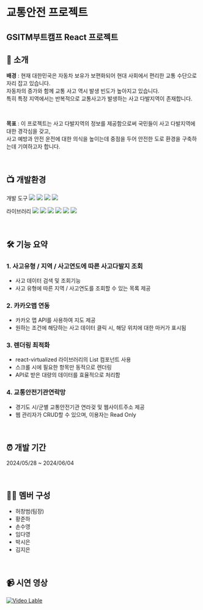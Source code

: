 # 교통안전 프로젝트
## GSITM부트캠프 React 프로젝트

## 🚥 소개
**배경** : 현재 대한민국은 자동차 보유가 보편화되어 현대 사회에서 편리한 교통 수단으로 자리 잡고 있습니다.  
자동차의 증가와 함께 교통 사고 역시 발생 빈도가 높아지고 있습니다.  
특히 특정 지역에서는 반복적으로 교통사고가 발생하는 사고 다발지역이 존재합니다.  

<br>

**목표** : 이 프로젝트는 사고 다발지역의 정보를 제공함으로써 국민들이 사고 다발지역에 대한 경각심을 갖고,  
사고 예방과 안전 운전에 대한 의식을 높이는데 중점을 두어 안전한 도로 환경을 구축하는데 기여하고자 합니다.  

<br>

## 📺 개발환경
개발 도구 <img src="https://img.shields.io/badge/HTML-FF0000"> <img src="https://img.shields.io/badge/CSS-013ADF"> <img src="https://img.shields.io/badge/JavaScript-FFFF00"> <img src="https://img.shields.io/badge/React-81BEF7">

라이브러리 <img src="https://img.shields.io/badge/axios-AC58FA"> <img src="https://img.shields.io/badge/react-AC58FA"> <img src="https://img.shields.io/badge/react dom-AC58FA"> <img src="https://img.shields.io/badge/react icon-AC58FA"> <img src="https://img.shields.io/badge/react router dom-AC58FA"> <img src="https://img.shields.io/badge/react firtualized AC58FA">

<br>

## 🛠 기능 요약
### 1. 사고유형 / 지역 / 사고연도에 따른 사고다발지 조회
- 사고 데이터 검색 및 조회기능
- 사고 유형에 따른 지역 / 사고연도를 조회할 수 있는 목록 제공
### 2. 카카오맵 연동
- 카카오 맵 API를 사용하여 지도 제공
- 원하는 조건에 해당하는 사고 데이터 클릭 시, 해당 위치에 대한 마커가 표시됨
### 3. 렌더링 최적화
- react-virtualized 라이브러리의 List 컴포넌트 사용
- 스크롤 시에 필요한 항목만 동적으로 렌더링
- API로 받은 대량의 데이터를 효율적으로 처리함
### 4. 교통안전기관연락망
- 경기도 시/군별 교통안전기관 연라겇 및 웹사이트주소 제공
- 웹 관리자가 CRUD할 수 있으며, 이용자는 Read Only


<br>


## ⏰ 개발 기간
2024/05/28 ~ 2024/06/04

<br>

## 👩‍💻 멤버 구성
- 허창범(팀장)
- 황준하
- 손수영
- 임다영  
- 박시은
- 김지은

<br>


## 📹 시연 영상
[![Video Lable](http://img.youtube.com/vi/LJhPGPtheq4/0.jpg)](http://youtu.be/LJhPGPtheq4)
